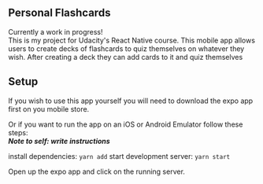 ## Personal Flashcards
Currently a work in progress!
<br/>
This is my project for Udacity's React Native course. This mobile app allows users to create decks of flashcards to quiz themselves on whatever they wish.
After creating a deck they can add cards to it and quiz themselves

## Setup
If you wish to use this app yourself you will need to download the expo app first on you mobile store.

Or if you want to run the app on an iOS or Android Emulator follow these steps:
<br/>
___Note to self: write instructions___

install dependencies: `yarn add`
start development server: `yarn start`

Open up the expo app and click on the running server.
